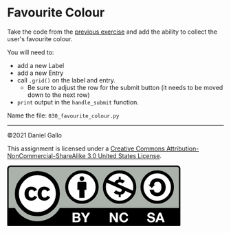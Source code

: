 # Favourite Colour

Take the code from the [previous exercise](029-using-tkinter-for-input.md) and add the ability to collect the user's favourite colour.

You will need to:
- add a new Label
- add a new Entry
- call `.grid()` on the label and entry.
    - Be sure to adjust the row for the submit button (it needs to be moved down to the next row)
- `print` output in the `handle_submit` function.

Name the file: `030_favourite_colour.py`

---


©2021 Daniel Gallo


This assignment is licensed under a
[Creative Commons Attribution-NonCommercial-ShareAlike 3.0 United States License](https://creativecommons.org/licenses/by-nc-sa/3.0/us/deed.en_US).  

![Creative Commons License](images/by-nc-sa.png)

